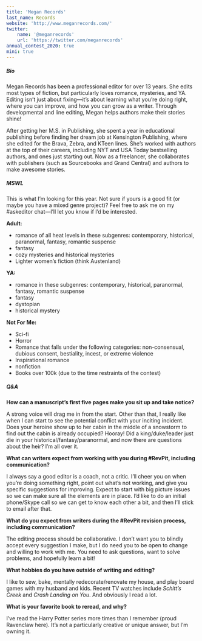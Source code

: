 ```yaml
---
title: 'Megan Records'
last_name: Records
website: 'http://www.meganrecords.com/'
twitter:
    name: '@meganrecords'
    url: 'https://twitter.com/meganrecords'
annual_contest_2020: true
mini: true
---
```


##### Bio

Megan Records has been a professional editor for over 13 years. She edits most types of fiction, but particularly loves romance, mysteries, and YA. Editing isn’t just about fixing—it’s about learning what you’re doing right, where you can improve, and how you can grow as a writer. Through developmental and line editing, Megan helps authors make their stories shine!

After getting her M.S. in Publishing, she spent a year in educational publishing before finding her dream job at Kensington Publishing, where she edited for the Brava, Zebra, and KTeen lines. She’s worked with authors at the top of their careers, including NYT and USA Today bestselling authors, and ones just starting out. Now as a freelancer, she collaborates with publishers (such as Sourcebooks and Grand Central) and authors to make awesome stories.  

##### MSWL

This is what I’m looking for this year. Not sure if yours is a good fit (or maybe you have a mixed genre project)? Feel free to ask me on my #askeditor chat—I’ll let you know if I’d be interested. 

**Adult:**  
 * romance of all heat levels in these subgenres: contemporary, historical, paranormal, fantasy,  romantic suspense
 * fantasy
 * cozy mysteries and historical mysteries  
 * Lighter women’s fiction (think Austenland) 

**YA:**
 * romance in these subgenres: contemporary, historical, paranormal, fantasy,  romantic suspense 
 * fantasy 
 * dystopian
 * historical mystery

**Not For Me:**
 * Sci-fi
 * Horror
 * Romance that falls under the following categories: non-consensual, dubious consent, bestiality, incest, or extreme violence
 * Inspirational romance
 * nonfiction
 * Books over 100k (due to the time restraints of the contest)

##### Q&A

**How can a manuscript’s first five pages make you sit up and take notice?**

A strong voice will drag me in from the start. Other than that, I really like when I can start to see the potential conflict with your inciting incident. Does your heroine show up to her cabin in the middle of a snowstorm to find out the cabin is already occupied? Hooray! Did a king/duke/leader just die in your historical/fantasy/paranormal, and now there are questions about the heir? I’m all over it. 

**What can writers expect from working with you during #RevPit, including communication?**

I always say a good editor is a coach, not a critic. I’ll cheer you on when you’re doing something right, point out what’s not working, and give you specific suggestions for improving.  Expect to start with big picture issues so we can make sure all the elements are in place. I’d like to do an initial phone/Skype call so we can get to know each other a bit, and then I’ll stick to email after that. 

**What do you expect from writers during the #RevPit revision process, including communication?**

The editing process should be collaborative. I don’t want you to blindly accept every suggestion I make, but I do need you to be open to change and willing to work with me. You need to ask questions, want to solve problems, and hopefully learn a bit!
 
**What hobbies do you have outside of writing and editing?**

I like to sew, bake, mentally redecorate/renovate my house, and play board games with my husband and kids. Recent TV watches include _Schitt’s Creek_ and _Crash Landing on You_. And obviously I read a lot. 

**What is your favorite book to reread, and why?**

I’ve read the Harry Potter series more times than I remember (proud Ravenclaw here). It’s not a particularly creative or unique answer, but I’m owning it.